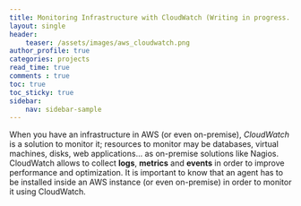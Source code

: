 ```yaml
---
title: Monitoring Infrastructure with CloudWatch (Writing in progress...)
layout: single
header:
    teaser: /assets/images/aws_cloudwatch.png
author_profile: true
categories: projects
read_time: true
comments : true
toc: true
toc_sticky: true
sidebar:
    nav: sidebar-sample
---
```


When you have an infrastructure in AWS (or even on-premise), *CloudWatch* is a
solution to monitor it; resources to monitor may be databases, virtual machines,
disks, web applications... as on-premise solutions like Nagios. CloudWatch allows
to collect **logs**, **metrics** and **events** in order to improve performance
and optimization. It is important to know that an agent has to be installed inside
an AWS instance (or even on-premise) in order to monitor it using CloudWatch.
